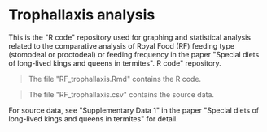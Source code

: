 # Trophallaxis analysis

This is the "R code" repository used for graphing and statistical analysis related to the comparative analysis of Royal Food (RF) feeding type (stomodeal or proctodeal) or feeding frequency in the paper "Special diets of long-lived kings and queens in termites". R code" repository.

> The file "RF_trophallaxis.Rmd" contains the R code.

> The file "RF_trophallaxis.csv" contains the source data.

For source data, see "Supplementary Data 1" in the paper "Special diets of long-lived kings and queens in termites" for detail.
